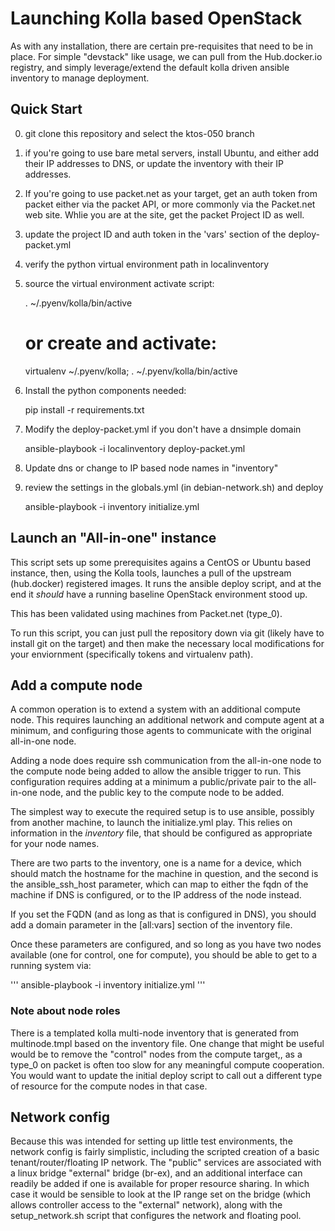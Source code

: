 # Launching Kolla based OpenStack

As with any installation, there are certain pre-requisites that need to be in place.  For simple "devstack" like usage, we can pull from the Hub.docker.io registry, and simply leverage/extend the default kolla driven ansible inventory to manage deployment.

## Quick Start

0) git clone this repository and select the ktos-050 branch
1) if you're going to use bare metal servers, install Ubuntu, and either add their IP addresses to DNS, or update the inventory with their IP addresses.
2) If you're going to use packet.net as your target, get an auth token from packet either via the packet API, or more commonly via the Packet.net web site.  Whlie you are at the site, get the packet Project ID as well.
2) update the project ID and auth token in the 'vars' section of the deploy-packet.yml
3) verify the python virtual environment path in localinventory
4) source the virtual environment activate script:

     . ~/.pyenv/kolla/bin/active
     # or create and activate:
     virtualenv ~/.pyenv/kolla; . ~/.pyenv/kolla/bin/active

4) Install the python components needed:

    pip install -r requirements.txt

5) Modify the deploy-packet.yml if you don't have a dnsimple domain

    ansible-playbook -i localinventory deploy-packet.yml

6) Update dns or change to IP based node names in "inventory"
7) review the settings in the globals.yml (in debian-network.sh) and deploy

    ansible-playbook -i inventory initialize.yml

## Launch an "All-in-one" instance

This script sets up some prerequisites agains a CentOS or Ubuntu based instance, then, using the Kolla tools, launches a pull of the upstream (hub.docker) registered images. It runs the ansible deploy script, and at the end it _should_ have a running baseline OpenStack environment stood up.

This has been validated using machines from Packet.net (type_0).

To run this script, you can just pull the repository down via git (likely have to install git on the target) and then make the necessary local modifications for your enviornment (specifically tokens and virtualenv path).

## Add a compute node

A common operation is to extend a system with an additional compute node.  This requires launching an additional network and compute agent at a minimum, and configuring those agents to communicate with the original all-in-one node.

Adding a node does require ssh communication from the all-in-one node to the compute node being added to allow the ansible trigger to run.  This configuration requires adding at a minimum a public/private pair to the all-in-one node, and the public key to the compute node to be added.

The simplest way to execute the required setup is to use ansible, possibly from another machine, to launch the initialize.yml play.  This relies on information in the _inventory_ file, that should be configured as appropriate for your node names.

There are two parts to the inventory, one is a name for a device, which should match the hostname for the machine in question, and the second is the ansible_ssh_host parameter, which can map to either the fqdn of the machine if DNS is configured, or to the IP address of the node instead.

If you set the FQDN (and as long as that is configured in DNS), you should add a domain parameter in the [all:vars] section of the inventory file.

Once these parameters are configured, and so long as you have two nodes available (one for control, one for compute), you should be able to get to a running system via:

'''
ansible-playbook -i inventory initialize.yml
'''

### Note about node roles
There is a templated kolla multi-node inventory that is generated from multinode.tmpl based on the inventory file. One change that might be useful would be to remove the "control" nodes from the compute target,, as a type_0 on packet is often too slow for any meaningful compute cooperation. You would want to update the initial deploy script to call out a different type of resource for the compute nodes in that case.

## Network config

Because this was intended for setting up little test environments, the network config is fairly simplistic, including the scripted creation of a basic tenant/router/floating IP network.  The "public" services are associated with a linux bridge "external" bridge (br-ex), and an additional interface can readily be added if one is available for proper resource sharing.  In which case it would be sensible to look at the IP range set on the bridge (which allows controller access to the "external" network), along with the setup_network.sh script that configures the network and floating pool.
